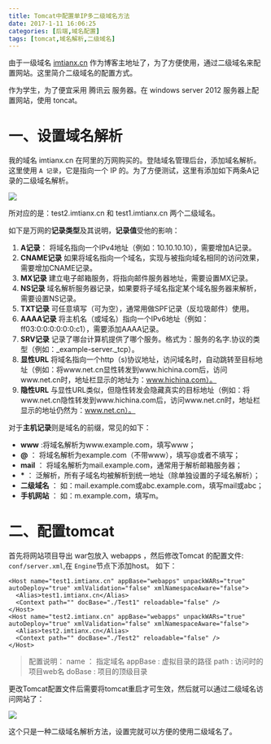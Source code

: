 ```yaml
---
title: Tomcat中配置单IP多二级域名方法
date: 2017-1-11 16:06:25
categories: [后端,域名配置]
tags: [tomcat,域名解析,二级域名]
---
```


由于一级域名 [imtianx.cn](http://imtianx.cn/) 作为博客主地址了，为了方便使用，通过二级域名来配置网站。这里简介二级域名的配置方式。
<!--more-->
作为学生，为了便宜采用 腾讯云 服务器。在 windows server 2012 服务器上配置网站，使用 toncat。

# 一、设置域名解析

我的域名 imtianx.cn 在阿里的万网购买的。登陆域名管理后台，添加域名解析。这里使用 `A 记录`，它是指向一个 IP 的。为了方便测试，这里有添加如下两条A记录的二级域名解析。

![](http://img.imtianx.cn/domain_jiexi.png)

所对应的是：test2.imtianx.cn 和 test1.imtianx.cn 两个二级域名。

如下是万网的**记录类型**及其说明，**记录值**受他的影响：

1. **A记录**：
将域名指向一个IPv4地址（例如：10.10.10.10），需要增加A记录。
2. **CNAME记录**
如果将域名指向一个域名，实现与被指向域名相同的访问效果，需要增加CNAME记录。
3. **MX记录**
建立电子邮箱服务，将指向邮件服务器地址，需要设置MX记录。
4. **NS记录**
域名解析服务器记录，如果要将子域名指定某个域名服务器来解析，需要设置NS记录。
5. **TXT记录**
可任意填写（可为空），通常用做SPF记录（反垃圾邮件）使用。
6. **AAAA记录**
将主机名（或域名）指向一个IPv6地址（例如：ff03:0:0:0:0:0:0:c1），需要添加AAAA记录。
7. **SRV记录**
记录了哪台计算机提供了哪个服务。格式为：服务的名字.协议的类型（例如：_example-server._tcp）。
8. **显性URL**
将域名指向一个http（s)协议地址，访问域名时，自动跳转至目标地址（例如：将www.net.cn显性转发到www.hichina.com后，访问www.net.cn时，地址栏显示的地址为：www.hichina.com）。
9. **隐性URL**
与显性URL类似，但隐性转发会隐藏真实的目标地址（例如：将www.net.cn隐性转发到www.hichina.com后，访问www.net.cn时，地址栏显示的地址仍然为：www.net.cn）。

对于**主机记录**则是域名的前缀，常见的如下：

- **www** :将域名解析为www.example.com，填写www；
- **@** ：
将域名解析为example.com（不带www），填写@或者不填写；
- **mail** ：
将域名解析为mail.example.com，通常用于解析邮箱服务器；
- **\*** ：
泛解析，所有子域名均被解析到统一地址（除单独设置的子域名解析）；
- **二级域名** ：
如：mail.example.com或abc.example.com，填写mail或abc；
- **手机网站** ：
如：m.example.com，填写m。


# 二、配置tomcat

首先将网站项目导出 war包放入 webapps ，然后修改Tomcat 的配置文件: `conf/server.xml`,在 `Engine`节点下添加host。
如下：

```
<Host name="test1.imtianx.cn" appBase="webapps" unpackWARs="true" autoDeploy="true" xmlValidation="false" xmlNamespaceAware="false">
  <Alias>test1.imtianx.cn</Alias>
  <Context path="" docBase="./Test1" reloadable="false" />
</Host>
<Host name="test2.imtianx.cn" appBase="webapps" unpackWARs="true" autoDeploy="true" xmlValidation="false" xmlNamespaceAware="false">
  <Alias>test2.imtianx.cn</Alias>
  <Context path="" docBase="./Test2" reloadable="false" />
</Host>
```
> 配置说明：
 name ： 指定域名
 appBase : 虚拟目录的路径
 path : 访问时的项目web名
 doBase : 项目的顶级目录
 >

更改Tomcat配置文件后需要将tomcat重启才可生效，然后就可以通过二级域名访问网站了：

![](http://img.imtianx.cn/domain_show.png)

这个只是一种二级域名解析方法，设置完就可以方便的使用二级域名了。
